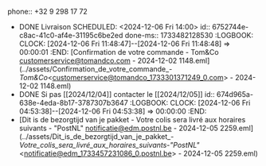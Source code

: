 phone:: +32 9 298 17 72

- DONE Livraison
  SCHEDULED: <2024-12-06 Fri 14:00>
  id:: 6752744e-c8ac-41c0-af4e-31195c6be2ed
  done-ms:: 1733482128530
  :LOGBOOK:
  CLOCK: [2024-12-06 Fri 11:48:47]--[2024-12-06 Fri 11:48:48] =>  00:00:01
  :END:
  [Confirmation de votre commande - Tom&Co <customerservice@tomandco.com> - 2024-12-02 1148.eml](../assets/Confirmation_de_votre_commande_-_Tom&Co_<customerservice@tomandco_1733301371249_0.com> - 2024-12-02 1148.eml)
- DONE Si pas [[2024/12/04]] contacter le [[2024/12/05]]
  id:: 674d965a-638e-4eda-8b17-3787307b3647
  :LOGBOOK:
  CLOCK: [2024-12-06 Fri 04:53:38]--[2024-12-06 Fri 04:53:38] =>  00:00:00
  :END:
- [Dit is de bezorgtijd van je pakket - Votre colis sera livré aux horaires suivants - "PostNL" <notificatie@edm.postnl.be> - 2024-12-05 2259.eml](../assets/Dit_is_de_bezorgtijd_van_je_pakket_-_Votre_colis_sera_livré_aux_horaires_suivants_-_"PostNL"_<notificatie@edm_1733457231086_0.postnl.be> - 2024-12-05 2259.eml)